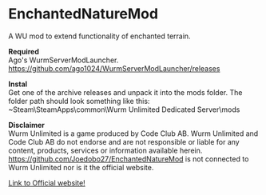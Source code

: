 # EnchantedNatureMod
A WU mod to extend functionality of enchanted terrain.

**Required**  
Ago's WurmServerModLauncher. https://github.com/ago1024/WurmServerModLauncher/releases

**Instal**  
Get one of the archive releases and unpack it into the mods folder. The folder path should look something like this: ~Steam\SteamApps\common\Wurm Unlimited Dedicated Server\mods 

**Disclaimer**  
Wurm Unlimited is a game produced by Code Club AB. Wurm Unlimited and Code Club AB do not endorse and are not responsible or liable for any content, products, services or information available herein.
https://github.com/Joedobo27/EnchantedNatureMod is not connected to Wurm Unlimited nor is it the official website.

[Link to Official website!](http://www.wurmonline.com)
